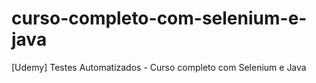 # curso-completo-com-selenium-e-java
[Udemy] Testes Automatizados - Curso completo com Selenium e Java
